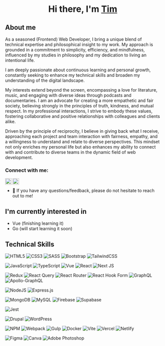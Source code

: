 <h1 align="center">
Hi there, I'm <a href="https://tim-koprivnik.vercel.app/" target="_blank" rel="noreferrer">Tim</a> 
</h1>

## About me
As a seasoned (Frontend) Web Developer, I bring a unique blend of technical expertise and philosophical insight to my work. My approach is grounded in a commitment to simplicity, efficiency, and mindfulness, influenced by my studies in philosophy and my dedication to living an intentional life.

I am deeply passionate about continuous learning and personal growth, constantly seeking to enhance my technical skills and broaden my understanding of the digital landscape.

My interests extend beyond the screen, encompassing a love for literature, music, and engaging with diverse ideas through podcasts and documentaries. I am an advocate for creating a more empathetic and fair society, believing strongly in the principles of truth, kindness, and mutual respect. In my professional interactions, I strive to embody these values, fostering collaborative and positive relationships with colleagues and clients alike.

Driven by the principle of reciprocity, I believe in giving back what I receive, approaching each project and team interaction with fairness, empathy, and a willingness to understand and relate to diverse perspectives. This mindset not only enriches my personal life but also enhances my ability to connect with and contribute to diverse teams in the dynamic field of web development.

### Connect with me:

<a href="https://www.linkedin.com/in/tim-koprivnik/"><img align="left" src="https://upload.wikimedia.org/wikipedia/commons/f/f8/LinkedIn_icon_circle.svg" alt="Tim Koprivnik | LinkedIn" width="21px"/></a>
<a href="https://twitter.com/TimKoprivnik"><img align="left" src="https://upload.wikimedia.org/wikipedia/commons/6/6f/Logo_of_Twitter.svg" alt="Tim Koprivnik | Twitter" width="21px"/></a>
</br>
- 💬 If you have any questions/feedback, please do not hesitate to reach out to me!

## I'm currently interested in

- Vue (finishing learning it)
- Go (will start learning it soon)

## Technical Skills

![HTML5](https://img.shields.io/badge/html5-%23E34F26.svg?style=for-the-badge&logo=html5&logoColor=white)
![CSS3](https://img.shields.io/badge/css3-%231572B6.svg?style=for-the-badge&logo=css3&logoColor=white)
![SASS](https://img.shields.io/badge/SASS-hotpink.svg?style=for-the-badge&logo=SASS&logoColor=white)
![Bootstrap](https://img.shields.io/badge/bootstrap-%238511FA.svg?style=for-the-badge&logo=bootstrap&logoColor=white)
![TailwindCSS](https://img.shields.io/badge/tailwindcss-%2338B2AC.svg?style=for-the-badge&logo=tailwind-css&logoColor=white)

![JavaScript](https://img.shields.io/badge/javascript-%23323330.svg?style=for-the-badge&logo=javascript&logoColor=%23F7DF1E)
![TypeScript](https://img.shields.io/badge/typescript-%23007ACC.svg?style=for-the-badge&logo=typescript&logoColor=white)
![Vue](https://img.shields.io/badge/Vue%20js-35495E?style=for-the-badge&logo=vuedotjs&logoColor=4FC08D)
![React](https://img.shields.io/badge/react-%2320232a.svg?style=for-the-badge&logo=react&logoColor=%2361DAFB)
![Next JS](https://img.shields.io/badge/Next-black?style=for-the-badge&logo=next.js&logoColor=white)

![Redux](https://img.shields.io/badge/redux-%23593d88.svg?style=for-the-badge&logo=redux&logoColor=white)
![React Query](https://img.shields.io/badge/-React%20Query-FF4154?style=for-the-badge&logo=react%20query&logoColor=white)
![React Router](https://img.shields.io/badge/React_Router-CA4245?style=for-the-badge&logo=react-router&logoColor=white)
![React Hook Form](https://img.shields.io/badge/React%20Hook%20Form-%23EC5990.svg?style=for-the-badge&logo=reacthookform&logoColor=white)
![GraphQL](https://img.shields.io/badge/GraphQl-E10098?style=for-the-badge&logo=graphql&logoColor=white)
![Apollo-GraphQL](https://img.shields.io/badge/-ApolloGraphQL-311C87?style=for-the-badge&logo=apollo-graphql)

![NodeJS](https://img.shields.io/badge/node.js-6DA55F?style=for-the-badge&logo=node.js&logoColor=white)
![Express.js](https://img.shields.io/badge/express.js-%23404d59.svg?style=for-the-badge&logo=express&logoColor=%2361DAFB)

![MongoDB](https://img.shields.io/badge/MongoDB-%234ea94b.svg?style=for-the-badge&logo=mongodb&logoColor=white)
![MySQL](https://img.shields.io/badge/mysql-%2300f.svg?style=for-the-badge&logo=mysql&logoColor=white)
![Firebase](https://img.shields.io/badge/firebase-%23039BE5.svg?style=for-the-badge&logo=firebase)
![Supabase](https://img.shields.io/badge/Supabase-3ECF8E?style=for-the-badge&logo=supabase&logoColor=white)

![Jest](https://img.shields.io/badge/Jest-C21325?style=for-the-badge&logo=jest&logoColor=white)

![Drupal](https://img.shields.io/badge/drupal-%230678BE.svg?style=for-the-badge&logo=drupal&logoColor=white)
![WordPress](https://img.shields.io/badge/WordPress-%23117AC9.svg?style=for-the-badge&logo=WordPress&logoColor=white)

![NPM](https://img.shields.io/badge/NPM-%23CB3837.svg?style=for-the-badge&logo=npm&logoColor=white)
![Webpack](https://img.shields.io/badge/webpack-%238DD6F9.svg?style=for-the-badge&logo=webpack&logoColor=black)
![Gulp](https://img.shields.io/badge/GULP-%23CF4647.svg?style=for-the-badge&logo=gulp&logoColor=white)
![Docker](https://img.shields.io/badge/Docker-2CA5E0?style=for-the-badge&logo=docker&logoColor=white)
![Vite](https://img.shields.io/badge/vite-%23646CFF.svg?style=for-the-badge&logo=vite&logoColor=white)
![Vercel](https://img.shields.io/badge/Vercel-000000?style=for-the-badge&logo=vercel&logoColor=white)
![Netlify](https://img.shields.io/badge/netlify-%23000000.svg?style=for-the-badge&logo=netlify&logoColor=#00C7B7)

![Figma](https://img.shields.io/badge/figma-%23F24E1E.svg?style=for-the-badge&logo=figma&logoColor=white)
![Canva](https://img.shields.io/badge/Canva-%2300C4CC.svg?style=for-the-badge&logo=Canva&logoColor=white)
![Adobe Photoshop](https://img.shields.io/badge/adobe%20photoshop-%2331A8FF.svg?style=for-the-badge&logo=adobe%20photoshop&logoColor=white)
